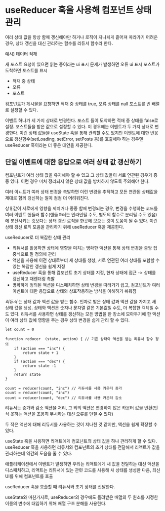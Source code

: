 # useReducer 훅을 사용해 컴포넌트 상태 관리

여러 상태 값을 항상 함께 갱신해야만 하거나 로직이 지나치게 흩어져 따라가기 어려운 경우, 상태 갱신을 대신 관리하는 함수를 리듀서 함수라 한다.

예시)
데이터 적재

새 포스트 요청이 있으면 읽는 중이라는 ui 표시
문제가 발생하면 오류 ui 표시
포스트가 도착하면 포스트를 표시

- 적재 중 상태
- 오류
- 포스트

컴포넌트가 게시물을 요청하면 적재 중 상태를 true, 오류 상태를 null 포스트를 빈 배열로 설정할 수 있다.

이벤트 하나가 세 가지 상태로 변경한다.
포스트 들이 도착하면 적재 중 상태를 false로 설정. 포스트들을 받은 값으로 설정할 수 있다. 이 경우에는 이벤트가 두 가지 상태로 변경한다.
이런 상태 값들을 useState 훅을 통해 관리할 수도 있지만 이벤트에 대한 반응으로 갱신함수(setLoading, setError, setPosts 등)를 호출해야 하는 경우엔 useReducer 훅이라는 더 좋은 대안을 제공한다.

## 단일 이벤트에 대한 응답으로 여러 상태 값 갱신하기

컴포넌트가 여러 상태 값을 유지해야 할 수 있고 그 상태 값들이 서로 연관된 경우가 종종 있다. 이런 경우 미처 정리되지 않은 상태 값을 방치하지 않도록 주의해야 한다.

여러 이ㄴ트가 여러 상태 변경을 촉발하면 이런 변경을 추적하고 모든 연관된 상태값을 제대로 함께 갱신하는 일이 점점 더 어려워진다.

상ㅐ값이 서로에게 영향을 끼치거나 종종 함께 변경되는 경우, 변경을 수행하는 코드를 여러 이벤트 핸들러 함수(핸들ㄹ러는 인라인될 수도, 별도의 함수로 분리될 수도 있음)에 분산시키는 것보다는 상태 갱신 로직을 한곳에 모으는 것이 도움이 될 수 있다. 이런 상태 갱신 로직 모음을 관리하기 위해 useReducer 훅을 제공힌다.

useReducer로 더 복잡한 상태 관리

- 리듀서를 활용하면 상태에 영향을 미치는 명확한 액션을 통해 상태 변경을 중앙 집중식으로 잘 정의해 관리
- 액션을 사용해 이전 상태로부터 새 상태를 생성, 서로 연관된 여러 상태를 포함할 수 있는 복잡한 갱신을 쉽게 지정
- useReducer 훅을 통해 컴포넌트 초기 상태를 지정, 현재 상태에 접근 -> 상태를 갱신하고 재렌더링 촉발
- 명확하게 정의된 액션을 디스패치하면 상태 변경을 따라가기 쉽고, 컴포넌트가 여러 이벤트에 대한 응답으로 상태와 상호작용하는 방식을 이해하기 쉬워짐

*리듀서* 는 상태 값과 액션 값을 받는 함수. 
인자로 받은 상태 값과 액션 값을 가지고 새 상태 값을 생성. 
상태와 액션은 숫자나 문자열 같은 기본값일 수도, 더 복잡한 객체일 수도 있다.
리듀서를 사용하면 상태를 갱신하는 모든 방법을 한 장소에 모아두기에 한 액션이 여러 상태 값에 영향을 주는 경우 상태 변경을 쉽게 관리 할 수 있다.

```
let count = 0

function reducer  (state, action) { // 기존 상태와 액션을 받는 리듀서 함수 정의
    if (action === "inc") {
        return state + 1
    }
    if (action === "dec") {
        return state -1 
    }
    return state
}

count = reducer(count, "inc") // 리듀서를 사용 카운터 증가
count = reducer(count, "inc")
count = reducer(count, "dec") // 리듀서를 사용 카운터 감소
```

리듀서는 증가와 감소 액션을 처리, 그 외의 액션은 변경하지 않은 카운터 값을 반환(인식 못하는 액션을 조용히 무시하는 대신 오류를 던질 수 있다)

두 작은 액션에 대해 리듀서를 사용하는 것이 지나친 것 같지만, 액션을 쉽게 확장할 수 있다.

useState 훅을 사용하면 리액트에게 컴포넌트의 상태 값을 하나 관리하게 할 수 있다. 
useReducer 훅을 사용하면 리듀서와 컴포넌트의 초기 상태를 전달해서 리액트가 값을 관리하는데 약간의 도움을 줄 수 있다.

애플리케이션에서 이벤트가 발생하면 우리는 리액트에게 새 값을 전달하는 대신 액션을 디스패치하고, 리액트는 리듀서에 있는 관련 코드를 사용해 새 상태를 생성한 다음, 최신 UI를 위해 컴포넌트를 호출

useReducer 훅을 호출할 때 리듀서와 초기 상태를 전달한다. 

useState와 마찬가지로, useReducer의 경우에도 돌려받은 배열의 두 원소를 지정한 이름의 변수에 대입하기 위해 배열 구조 분해를 사용한다. 